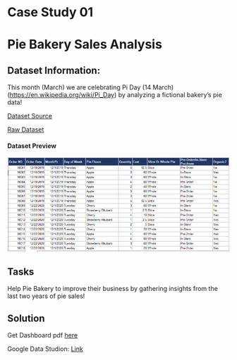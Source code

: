 # Case Study 01 
# Pie Bakery Sales Analysis
## Dataset Information:
This month (March) we are celebrating Pi Day (14 March) (https://en.wikipedia.org/wiki/Pi_Day) by analyzing a fictional bakery’s pie data!

[Dataset Source](https://onyxdata.co.uk/dataset_challenge/march-2022/)

[Raw Dataset](https://github.com/Mahmud-Buet15/8_Weeks_of_Data_Visualization/tree/main/Case%20Study%2001/Dataset)

#### Dataset Preview
![Alt Text](https://github.com/Mahmud-Buet15/8_Weeks_of_Data_Visualization/blob/main/Case%20Study%2001/Dataset/pie%20data%20preview.png)

## Tasks
Help Pie Bakery to improve their business by gathering insights from the last two years of pie sales!

## Solution
 
Get Dashboard pdf [here](https://github.com/Mahmud-Buet15/8_Weeks_of_Data_Visualization/blob/main/Case%20Study%2001/Pie_Bakery_Dashboard.pdf)

Google Data Studion:  [Link](https://datastudio.google.com/reporting/fe3e38d1-2acc-4fa4-a0ab-ed2b53b95cf7)


